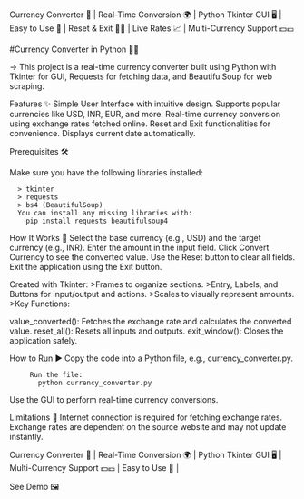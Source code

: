 Currency Converter 💱 | Real-Time Conversion 🌍 | Python Tkinter GUI 🖥️ | Easy to Use 🚀 | Reset & Exit 🔄❌ | Live Rates 📈 | Multi-Currency Support 💵💶


#Currency Converter in Python 🏦💱

->   This project is a real-time currency converter built using Python with Tkinter for GUI, Requests for fetching data, and BeautifulSoup for web scraping.


Features ✨
      Simple User Interface with intuitive design.
      Supports popular currencies like USD, INR, EUR, and more.
      Real-time currency conversion using exchange rates fetched online.
      Reset and Exit functionalities for convenience.
      Displays current date automatically.


Prerequisites 🛠️
 
Make sure you have the following libraries installed:

      > tkinter
      > requests
      > bs4 (BeautifulSoup)
      You can install any missing libraries with:
        pip install requests beautifulsoup4


How It Works 🤔
     Select the base currency (e.g., USD) and the target currency (e.g., INR).
     Enter the amount in the input field.
     Click Convert Currency to see the converted value.
     Use the Reset button to clear all fields.
     Exit the application using the Exit button.


Created with Tkinter:
          >Frames to organize sections.
          >Entry, Labels, and Buttons for input/output and actions.
          >Scales to visually represent amounts.
          >Key Functions:

  value_converted(): Fetches the exchange rate and calculates the converted value.
  reset_all(): Resets all inputs and outputs.
  exit_window(): Closes the application safely.



How to Run ▶️
Copy the code into a Python file, e.g., currency_converter.py.

         Run the file:
           python currency_converter.py

Use the GUI to perform real-time currency conversions.



Limitations 🚧
    Internet connection is required for fetching exchange rates.
    Exchange rates are dependent on the source website and may not update instantly.



Currency Converter 💱 | Real-Time Conversion 🌍 | Python Tkinter GUI 🖥️ | Multi-Currency Support 💵💶 | Easy to Use 🚀 | 

See Demo 🖼️



